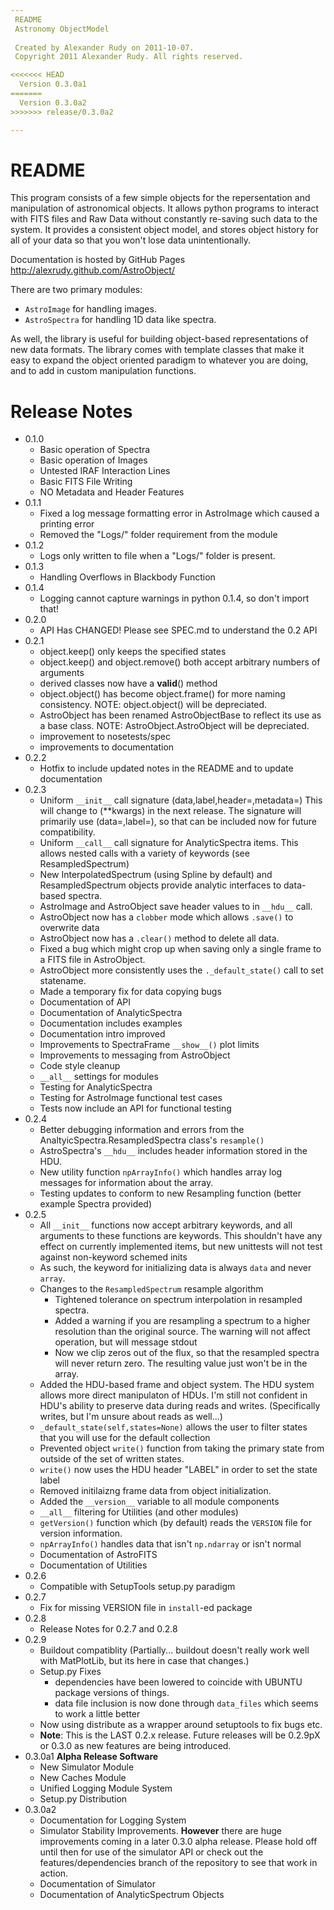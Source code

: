 ```yaml
---
 README
 Astronomy ObjectModel
 
 Created by Alexander Rudy on 2011-10-07.
 Copyright 2011 Alexander Rudy. All rights reserved.

<<<<<<< HEAD
  Version 0.3.0a1
=======
  Version 0.3.0a2
>>>>>>> release/0.3.0a2

---
```


# README

This program consists of a few simple objects for the repersentation and manipulation of astronomical objects. It allows python programs to interact with FITS files and Raw Data without constantly re-saving such data to the system. It provides a consistent object model, and stores object history for all of your data so that you won't lose data unintentionally.

Documentation is hosted by GitHub Pages <http://alexrudy.github.com/AstroObject/>

There are two primary modules:

- `AstroImage` for handling images.
- `AstroSpectra` for handling 1D data like spectra.

As well, the library is useful for building object-based representations of new data formats. The library comes with template classes that make it easy to expand the object oriented paradigm to whatever you are doing, and to add in custom manipulation functions.

# Release Notes

* 0.1.0
	- Basic operation of Spectra
	- Basic operation of Images
	- Untested IRAF Interaction Lines
	- Basic FITS File Writing
	- NO Metadata and Header Features
* 0.1.1
	- Fixed a log message formatting error in AstroImage which caused a printing error
	- Removed the "Logs/" folder requirement from the module
* 0.1.2
	- Logs only written to file when a "Logs/" folder is present.
* 0.1.3
	- Handling Overflows in Blackbody Function
* 0.1.4
	- Logging cannot capture warnings in python 0.1.4, so don't import that!
* 0.2.0
	- API Has CHANGED! Please see SPEC.md to understand the 0.2 API
* 0.2.1 
    - object.keep() only keeps the specified states
    - object.keep() and object.remove() both accept arbitrary numbers of arguments
    - derived classes now have a __valid__() method
    - object.object() has become object.frame() for more naming consistency. NOTE: object.object() will be depreciated.
    - AstroObject has been renamed AstroObjectBase to reflect its use as a base class. NOTE: AstroObject.AstroObject will be depreciated.
    - improvement to nosetests/spec
	- improvements to documentation
* 0.2.2
	- Hotfix to include updated notes in the README and to update documentation
* 0.2.3
	- Uniform `__init__` call signature (data,label,header=,metadata=)
	This will change to (**kwargs) in the next release. The signature will primarily use (data=,label=), so that can be included now for future compatibility.
	- Uniform `__call__` call signature for AnalyticSpectra items. This allows nested calls with a variety of keywords (see ResampledSpectrum)
	- New InterpolatedSpectrum (using Spline by default) and ResampledSpectrum objects provide analytic interfaces to data-based spectra.
	- AstroImage and AstroObject save header values to in `__hdu__` call.
	- AstroObject now has a `clobber` mode which allows `.save()` to overwrite data
	- AstroObject now has a `.clear()` method to delete all data.
	- Fixed a bug which might crop up when saving only a single frame to a FITS file in AstroObject.
	- AstroObject more consistently uses the `._default_state()` call to set statename.
	- Made a temporary fix for data copying bugs
	- Documentation of API
	- Documentation of AnalyticSpectra
	- Documentation includes examples
	- Documentation intro improved
	- Improvements to SpectraFrame `__show__()` plot limits
	- Improvements to messaging from AstroObject
	- Code style cleanup
	- `__all__` settings for modules
	- Testing for AnalyticSpectra
	- Testing for AstroImage functional test cases
	- Tests now include an API for functional testing
* 0.2.4
	- Better debugging information and errors from the AnaltyicSpectra.ResampledSpectra class's `resample()`
	- AstroSpectra's `__hdu__` includes header information stored in the HDU.
	- New utility function `npArrayInfo()` which handles array log messages for information about the array.
	- Testing updates to conform to new Resampling function (better example Spectra provided)
* 0.2.5
	- All `__init__` functions now accept arbitrary keywords, and all arguments to these functions are keywords. This shouldn't have any effect on currently implemented items, but new unittests will not test against non-keyword schemed inits
	- As such, the keyword for initializing data is always `data` and never `array`.
	- Changes to the `ResampledSpectrum` resample algorithm
		- Tightened tolerance on spectrum interpolation in resampled spectra.
		- Added a warning if you are resampling a spectrum to a higher resolution than the original source. The warning will not affect operation, but will message stdout
		- Now we clip zeros out of the flux, so that the resampled spectra will never return zero. The resulting value just won't be in the array.
	- Added the HDU-based frame and object system. The HDU system allows more direct manipulaton of HDUs. I'm still not confident in HDU's ability to preserve data during reads and writes. (Specifically writes, but I'm unsure about reads as well...)
	- `_default_state(self,states=None)` allows the user to filter states that you will use for the default collection
	- Prevented object `write()` function from taking the primary state from outside of the set of written states.
	- `write()` now uses the HDU header "LABEL" in order to set the state label
	- Removed initilaizng frame data from object initialization.
	- Added the `__version__` variable to all module components
	- `__all__` filtering for Utilities (and other modules)
	- `getVersion()` function which (by default) reads the `VERSION` file for version information.
	- `npArrayInfo()` handles data that isn't `np.ndarray` or isn't normal
	- Documentation of AstroFITS
	- Documentation of Utilities
* 0.2.6
	- Compatible with SetupTools setup.py paradigm
* 0.2.7
	- Fix for missing VERSION file in `install`-ed package
* 0.2.8
    - Release Notes for 0.2.7 and 0.2.8
* 0.2.9
	- Buildout compatiblity (Partially... buildout doesn't really work well with MatPlotLib, but its here in case that changes.)
	- Setup.py Fixes
		- dependencies have been lowered to coincide with UBUNTU package versions of things.
		- data file inclusion is now done through `data_files` which seems to work a little better
	- Now using distribute as a wrapper around setuptools to fix bugs etc.
	- **Note**: This is the LAST 0.2.x release. Future releases will be 0.2.9pX or 0.3.0 as new features are being introduced.
* 0.3.0a1
	**Alpha Release Software**
	- New Simulator Module
	- New Caches Module
	- Unified Logging Module System
	- Setup.py Distribution
* 0.3.0a2
	- Documentation for Logging System
	- Simulator Stability Improvements. **However** there are huge improvements coming in a later 0.3.0 alpha release. Please hold off until then for use of the simulator API or check out the features/dependencies branch of the repository to see that work in action.
	- Documentation of Simulator
	- Documentation of AnalyticSpectrum Objects
